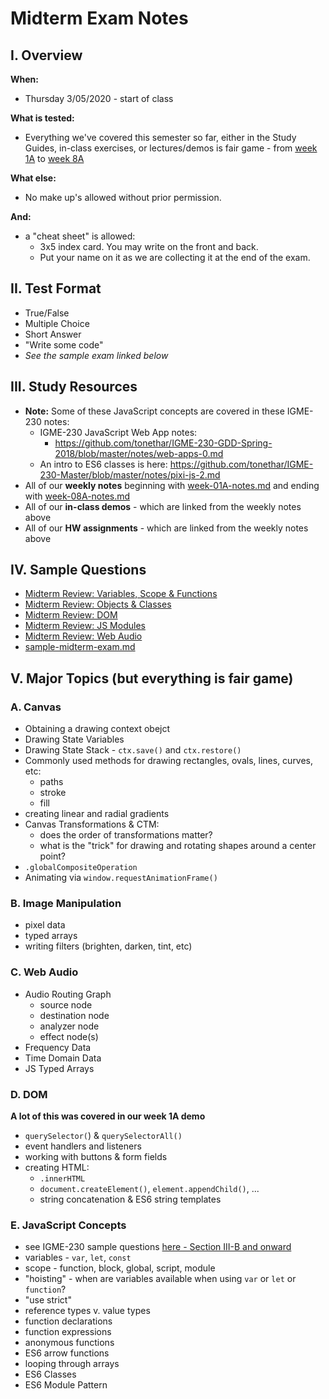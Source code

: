 # Midterm Exam Notes

## I. Overview

**When:**
- Thursday 3/05/2020 - start of class

**What is tested:**
- Everything we've covered this semester so far, either in the Study Guides, in-class exercises, or lectures/demos is fair game - from [week 1A](../weekly/week-01A-notes.md) to [week 8A](../weekly/week-08-notes.md)

**What else:**
- No make up's allowed without prior permission.

**And:**
- a "cheat sheet" is allowed: 
  - 3x5 index card. You may write on the front and back.
  - Put your name on it as we are collecting it at the end of the exam.

## II. Test Format
- True/False
- Multiple Choice
- Short Answer
- "Write some code"
- *See the sample exam linked below*

## III. Study Resources
- **Note:** Some of these JavaScript concepts are covered in these IGME-230 notes:
  - IGME-230 JavaScript Web App notes:
    - https://github.com/tonethar/IGME-230-GDD-Spring-2018/blob/master/notes/web-apps-0.md
  - An intro to ES6 classes is here: https://github.com/tonethar/IGME-230-Master/blob/master/notes/pixi-js-2.md
- All of our **weekly notes** beginning with [week-01A-notes.md](../weekly/week-01A-notes.md) and ending with [week-08A-notes.md](../weekly/week-08A-notes.md)
- All of our **in-class demos** - which are linked from the weekly notes above
- All of our **HW assignments** - which are linked from the weekly notes above

## IV. Sample Questions
- [Midterm Review: Variables, Scope & Functions](./midterm-variables-scope-functions-review.md)
- [Midterm Review: Objects & Classes](./midterm-objects-classes-review.md)
- [Midterm Review: DOM](./midterm-dom-review.md)
- [Midterm Review: JS Modules](./midterm-js-modules-review.md)
- [Midterm Review: Web Audio](./midterm-webaudio-review.md)
- [sample-midterm-exam.md](./sample-midterm-exam.md)

## V. Major Topics (but everything is fair game)

### A. Canvas 
- Obtaining a drawing context obejct
- Drawing State Variables
- Drawing State Stack - `ctx.save()` and `ctx.restore()`
- Commonly used methods for drawing rectangles, ovals, lines, curves, etc:
  - paths
  - stroke
  - fill
- creating linear and radial gradients
- Canvas Transformations & CTM:
  - does the order of transformations matter?
  - what is the "trick" for drawing and rotating shapes around a center point?
- `.globalCompositeOperation`
- Animating via `window.requestAnimationFrame()`

### B. Image Manipulation
- pixel data
- typed arrays
- writing filters (brighten, darken, tint, etc)

### C. Web Audio
- Audio Routing Graph
  - source node
  - destination node
  - analyzer node
  - effect node(s)
- Frequency Data
- Time Domain Data
- JS Typed Arrays

### D. DOM
**A lot of this was covered in our week 1A demo**
- `querySelector(`) & `querySelectorAll()`
- event handlers and listeners
- working with buttons & form fields
- creating HTML:
  - `.innerHTML`
  - `document.createElement()`, `element.appendChild()`, ...
  - string concatenation & ES6 string templates 

### E. JavaScript Concepts
- see IGME-230 sample questions [here - Section III-B and onward](https://github.com/tonethar/IGME-230-GDD-2018-Spring/blob/master/notes/final-exam-review.md)
- variables - `var`, `let`, `const`
- scope - function, block, global, script, module
- "hoisting" - when are variables available when using `var` or `let` or `function`?
- "use strict"
- reference types v. value types
- function declarations
- function expressions
- anonymous functions
- ES6 arrow functions
- looping through arrays
- ES6 Classes
- ES6 Module Pattern

